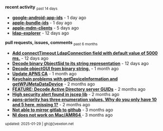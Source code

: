 **recent activity** <sub>past 14 days</sub>

  - **[google-android-app-ids](https://github.com/petarov/google-android-app-ids)** - 1 day ago
  - **[apple-bundle-ids](https://github.com/petarov/apple-bundle-ids)** - 1 day ago
  - **[apple-mdm-clients](https://github.com/petarov/apple-mdm-clients)** - 5 days ago
  - **[ldap-explorer](https://github.com/petarov/ldap-explorer)** - 12 days ago

**pull requests, issues, comments** <sub>past 6 months</sub>

  - **[Add connectTimeout LdapConnection field with default value of 5000 ms.](https://github.com/fengtan/ldap-explorer/pull/63)** - 12 days ago
  - **[Decode binary ObjectSid to its string representation](https://github.com/fengtan/ldap-explorer/pull/62)** - 12 days ago
  - **[Decode objectGUI from binary string.](https://github.com/fengtan/ldap-explorer/pull/60#issuecomment-2560302176)** - 1 month ago
  - **[Update APNS CA](https://github.com/petarov/apns-push-cmd/issues/11)** - 1 month ago
  - **[Keychain problems with getDeviceInformation and getWPJMetaDataDevice](https://github.com/AzureAD/microsoft-authentication-library-for-objc/issues/2393)** - 2 months ago
  - **[FEATURE: Decode Active Directory server GUIDs](https://github.com/fengtan/ldap-explorer/issues/33#issuecomment-2483148204)** - 2 months ago
  - **[High security alert found in jscep lib](https://github.com/jscep/jscep/issues/304#issuecomment-2468942681)** - 2 months ago
  - **[apns-priority has three enumeration values. Why do you only have 10 and 5 here, missing 1?](https://github.com/jchambers/pushy/issues/1088#issuecomment-2454831973)** - 2 months ago
  - **[Not able to mirror gitlab to github](https://github.com/cooperspencer/gickup/issues/200#issuecomment-2440167283)** - 3 months ago
  - **[NI does not work on Mac/AMR64 ](https://github.com/mukel/llama3.java/issues/19#issuecomment-2414532091)** - 3 months ago

<sub>updated: 2025-01-29 | gh(@]vexelon.net</sub>
